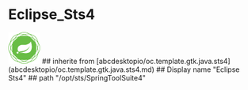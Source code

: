 # Eclipse_Sts4
<img src='icons/icon-spring-framework.svg' height='64px' width='64px'>
## inherite from
[abcdesktopio/oc.template.gtk.java.sts4](abcdesktopio/oc.template.gtk.java.sts4.md)
## Display name
"Eclipse Sts4"
## path
"/opt/sts/SpringToolSuite4"
